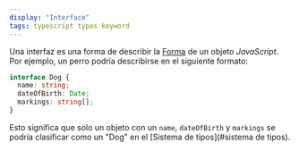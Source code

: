 ```yaml
---
display: "Interface"
tags: typescript types keyword
---
```


Una interfaz es una forma de describir la [Forma](#shape) de un objeto *JavaScript*. Por ejemplo, un perro podría describirse en el siguiente formato:

```ts twoslash
interface Dog {
  name: string;
  dateOfBirth: Date;
  markings: string[];
}
```

Esto significa que solo un objeto con un `name`, `dateOfBirth` y `markings` se podría clasificar como un "Dog" en el [Sistema de tipos](#sistema de tipos).
